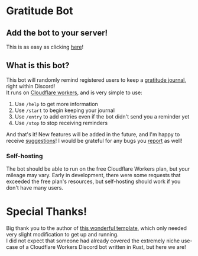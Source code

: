 # Gratitude Bot
## Add the bot to your server!
This is as easy as clicking
[here](https://discord.com/api/oauth2/authorize?client_id=1094831789442343002&permissions=1024&scope=applications.commands%20bot)!

## What is this bot?
This bot will randomly remind registered users to keep a
[gratitude journal](https://www.wikiwand.com/en/Gratitude_journal), right within Discord!  
It runs on
[Cloudflare workers](https://workers.dev/), and is very simple to use:
1. Use `/help` to get more information
1. Use `/start` to begin keeping your journal
1. Use `/entry` to add entries even if the bot didn't send you a reminder yet
1. Use `/stop` to stop receiving reminders

And that's it! New features will be added in the future, and I'm happy to receive
[suggestions](https://github.com/Fittiboy/gratitude/issues/new?assignees=&labels=&template=feature_request.md&title=Feature+request%21)!
I would be grateful for any bugs you
[report](https://github.com/Fittiboy/gratitude/issues/new?assignees=&labels=&template=bug_report.md&title=Bug+report%21) as well!

### Self-hosting
The bot should be able to run on the free Cloudflare Workers plan,
but your mileage may vary. Early in development, there were some
requests that exceeded the free plan's resources, but self-hosting
should work if you don't have many users.

# Special Thanks!
Big thank you to the author of [this wonderful template](https://github.com/mcdallas/rust-discord-bot),
which only needed very slight modification to get up and running.  
I did not expect that someone had already covered the extremely
niche use-case of a Cloudflare Workers Discord bot written in Rust,
but here we are!
